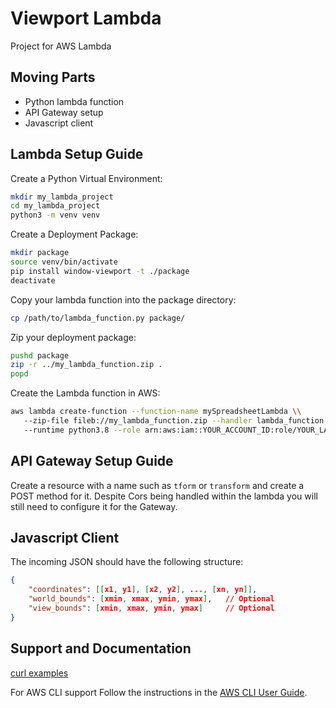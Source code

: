 Viewport Lambda
=====================
Project for AWS Lambda

Moving Parts
-------

* Python lambda function
* API Gateway setup
* Javascript client

Lambda Setup Guide
--------
Create a Python Virtual Environment:
```bash
mkdir my_lambda_project
cd my_lambda_project
python3 -m venv venv
```
Create a Deployment Package:
```bash
mkdir package
source venv/bin/activate
pip install window-viewport -t ./package
deactivate
```
Copy your lambda function into the package directory:
```bash
cp /path/to/lambda_function.py package/
```

Zip your deployment package:
```bash
pushd package
zip -r ../my_lambda_function.zip .
popd
```

Create the Lambda function in AWS:
```bash
aws lambda create-function --function-name mySpreadsheetLambda \\
   --zip-file fileb://my_lambda_function.zip --handler lambda_function.lambda_handler \\
   --runtime python3.8 --role arn:aws:iam::YOUR_ACCOUNT_ID:role/YOUR_LAMBDA_EXECUTION_ROLE
```

API Gateway Setup Guide
--------
Create a resource with a name such as `tform` or `transform` and create a POST method for it.
Despite Cors being handled within the lambda you will still need to configure it for the Gateway.

Javascript Client
--------
The incoming JSON should have the following structure:
```json
{
    "coordinates": [[x1, y1], [x2, y2], ..., [xn, yn]],
    "world_bounds": [xmin, xmax, ymin, ymax],   // Optional
    "view_bounds": [xmin, xmax, ymin, ymax]     // Optional
}
```

Support and Documentation
-------------------------
[curl examples](curl-examples.md)

For AWS CLI support Follow the instructions in the [AWS CLI User Guide](https://docs.aws.amazon.com/cli/latest/userguide/).
